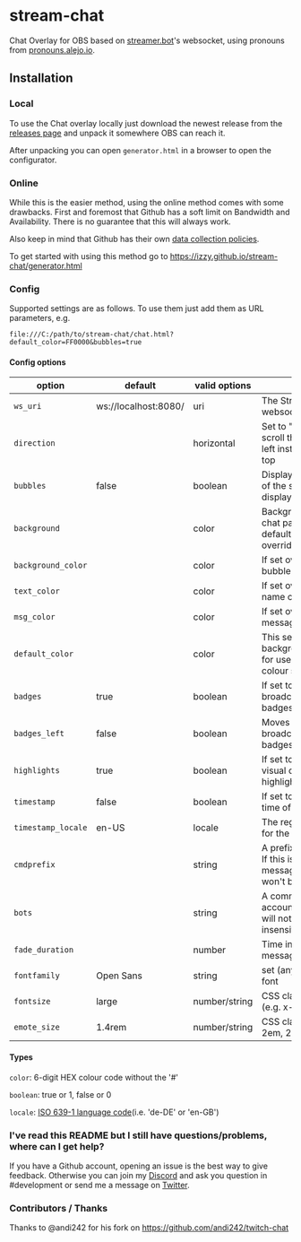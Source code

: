 # stream-chat

Chat Overlay for OBS based on [streamer.bot](https://streamer.bot/)'s websocket, using pronouns from [pronouns.alejo.io](https://pronouns.alejo.io/).

## Installation

### Local

To use the Chat overlay locally just download the newest release from the [releases page](https://github.com/izzy/stream-chat/releases/) and unpack it somewhere OBS can reach it.

After unpacking you can open `generator.html` in a browser to open the configurator.

### Online

While this is the easier method, using the online method comes with some drawbacks. First and foremost that Github has a soft limit on Bandwidth and Availability. There is no guarantee that this will always work.

Also keep in mind that Github has their own [data collection policies](https://docs.github.com/en/pages/getting-started-with-github-pages/about-github-pages#data-collection).

To get started with using this method go to https://izzy.github.io/stream-chat/generator.html 

### Config

Supported settings are as follows. To use them just add them as URL parameters, e.g.

```
file:///C:/path/to/stream-chat/chat.html?default_color=FF0000&bubbles=true
```

#### Config options

| option             | default              | valid options | description                                                                                    | example                          |
|--------------------|----------------------|---------------|------------------------------------------------------------------------------------------------|----------------------------------|
| `ws_uri`           | ws://localhost:8080/ | uri           | The Streamer.Bot's local websocket URL                                                         | `ws_uri=ws://localhost:8080/`    |
| `direction`        |                      | horizontal    | Set to "horizontal" this will scroll the text from right to left instead of bottom to top      | `direction=horizontal`           |
| `bubbles`          | false                | boolean       | Displays bubbles instead of the standard chat log display                                      | `bubbles=true`                   |
| `background`       |                      | color         | Background of the whole chat page. Careful: By default this will be overridden by OBS          | `background=000000`              |
| `background_color` |                      | color         | If set overrides all chat bubble colours                                                       | `background_color=FF0000`        |
| `text_color`       |                      | color         | If set overrides all user name colours                                                         | `text_color=FF0000`              |
| `msg_color`        |                      | color         | If set overrides all message text colours                                                      | `msg_color=FF0000`               |
| `default_color`    |                      | color         | This sets the default background/bubble colour for users who don't have a colour set           | `default_color=FF0000`           |
| `badges`           | true                 | boolean       | If set to false this disable broadcaster/VIP/moderator badges                                  | `badges=false`                   |
| `badges_left`      | false                | boolean       | Moves broadcaster/VIP/moderator badges to the left                                       | `badges_left=true`                   |
| `highlights`       | true                 | boolean       | If set to false this disables visual difference for highlighted messages                       | `highlights=false`               |
| `timestamp`        | false                | boolean       | If set to true displays the time of the message                                                | `timestamp=true`                 |
| `timestamp_locale` | en-US                | locale        | The regional setting to use for the message time                                               | `timestamp_locale=de-DE`         |
| `cmdprefix`        |                      | string        | A prefix for bot commands. If this is set, chat messages starting with this won't be displayed | `cmdprefix=!`                    |
| `bots`             |                      | string        | A comma-separated list of accounts whose messages will not be shown(case-insensitive)          | `bots=streamelements,streamlabs` |
| `fade_duration`    |                      | number        | Time in seconds until messages are removed                                                     | `fade_duration=60`               |
| `fontfamily`       | Open Sans            | string        | set (any locally installed) font                                                               | `fontfamily=Calibri`             |
| `fontsize`         | large                | number/string | CSS class font-size value (e.g. x-large, 2em, 22px)                                            | `fontsize=22px`                  |
| `emote_size`       | 1.4rem               | number/string | CSS class size value (e.g. 2em, 22px)                                                          | `emote_size=22px`                |

#### Types

`color`: 6-digit HEX colour code without the '#'

`boolean`: true or 1, false or 0

`locale`: [ISO 639-1 language code](https://en.wikipedia.org/wiki/List_of_ISO_639-1_codes)(i.e. 'de-DE' or 'en-GB')


### I've read this README but I still have questions/problems, where can I get help?

If you have a Github account, opening an issue is the best way to give feedback. Otherwise you can join my [Discord](https://discord.gg/yRTM7H2tek) and ask you question in #development or send me a message on [Twitter](https://twitter.com/angry_izzy).

### Contributors / Thanks

Thanks to @andi242 for his fork on https://github.com/andi242/twitch-chat
